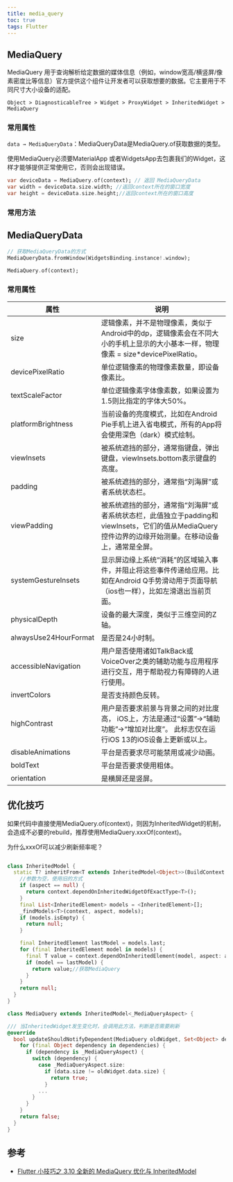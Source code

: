 ```yaml
---
title: media_query
toc: true
tags: Flutter
---
```



## MediaQuery

MediaQuery 用于查询解析给定数据的媒体信息（例如，window宽高/横竖屏/像素密度比等信息）官方提供这个组件让开发者可以获取想要的数据。它主要用于不同尺寸大小设备的适配。

`Object > DiagnosticableTree > Widget > ProxyWidget > InheritedWidget > MediaQuery`

### 常用属性

`data → MediaQueryData`：MediaQueryData是MediaQuery.of获取数据的类型。

使用MediaQuery必须要MaterialApp 或者WidgetsApp去包裹我们的Widget，这样才能够提供正常使用它，否则会出现错误。

```dart
var deviceData = MediaQuery.of(context); // 返回 MediaQueryData
var width = deviceData.size.width; //返回context所在的窗口宽度
var height = deviceData.size.height;//返回context所在的窗口高度

```

### 常用方法

## MediaQueryData

```dart
// 获取MediaQueryData的方式
MediaQueryData.fromWindow(WidgetsBinding.instance!.window);

MediaQuery.of(context);
```

### 常用属性

属性 | 说明
--- | ---
size|  逻辑像素，并不是物理像素，类似于Android中的dp，逻辑像素会在不同大小的手机上显示的大小基本一样，物理像素 = size*devicePixelRatio。
devicePixelRatio|  单位逻辑像素的物理像素数量，即设备像素比。
textScaleFactor|  单位逻辑像素字体像素数，如果设置为1.5则比指定的字体大50%。
platformBrightness|  当前设备的亮度模式，比如在Android Pie手机上进入省电模式，所有的App将会使用深色（dark）模式绘制。
viewInsets|  被系统遮挡的部分，通常指键盘，弹出键盘，viewInsets.bottom表示键盘的高度。
padding|  被系统遮挡的部分，通常指“刘海屏”或者系统状态栏。
viewPadding|  被系统遮挡的部分，通常指“刘海屏”或者系统状态栏，此值独立于padding和viewInsets，它们的值从MediaQuery控件边界的边缘开始测量。在移动设备上，通常是全屏。
systemGestureInsets|  显示屏边缘上系统“消耗”的区域输入事件，并阻止将这些事件传递给应用。比如在Android Q手势滑动用于页面导航（ios也一样），比如左滑退出当前页面。
physicalDepth|  设备的最大深度，类似于三维空间的Z轴。
alwaysUse24HourFormat|  是否是24小时制。
accessibleNavigation|  用户是否使用诸如TalkBack或VoiceOver之类的辅助功能与应用程序进行交互，用于帮助视力有障碍的人进行使用。
invertColors|  是否支持颜色反转。
highContrast|  用户是否要求前景与背景之间的对比度高， iOS上，方法是通过“设置”->“辅助功能”->“增加对比度”。 此标志仅在运行iOS 13的iOS设备上更新或以上。
disableAnimations|  平台是否要求尽可能禁用或减少动画。
boldText|  平台是否要求使用粗体。
orientation | 是横屏还是竖屏。



## 优化技巧

如果代码中直接使用MediaQuery.of(context)，则因为InheritedWidget的机制，会造成不必要的rebuild，推荐使用MediaQuery.xxxOf(context)。

为什么xxxOf可以减少刷新频率呢？

```dart

class InheritedModel {
  static T? inheritFrom<T extends InheritedModel<Object>>(BuildContext context, { Object? aspect }) {
    //参数为空，使用旧的方式
    if (aspect == null) {
      return context.dependOnInheritedWidgetOfExactType<T>();
    }
    final List<InheritedElement> models = <InheritedElement>[];
    _findModels<T>(context, aspect, models);
    if (models.isEmpty) {
      return null;
    }

    final InheritedElement lastModel = models.last;
    for (final InheritedElement model in models) {
      final T value = context.dependOnInheritedElement(model, aspect: aspect) as T;
      if (model == lastModel) {
        return value;//获取MediaQuery
      }
    }
    return null;
  }
}

class MediaQuery extends InheritedModel<_MediaQueryAspect> {

/// 当InheritedWidget发生变化时，会调用此方法，判断是否需要刷新
@override
  bool updateShouldNotifyDependent(MediaQuery oldWidget, Set<Object> dependencies) {
    for (final Object dependency in dependencies) {
      if (dependency is _MediaQueryAspect) {
        switch (dependency) {
          case _MediaQueryAspect.size:
            if (data.size != oldWidget.data.size) {
              return true;
            }
          ...
        }
      }
    }
    return false;
  }
}

```

## 参考

- [Flutter 小技巧之 3.10 全新的 MediaQuery 优化与 InheritedModel](https://juejin.cn/post/7240805459288031288)